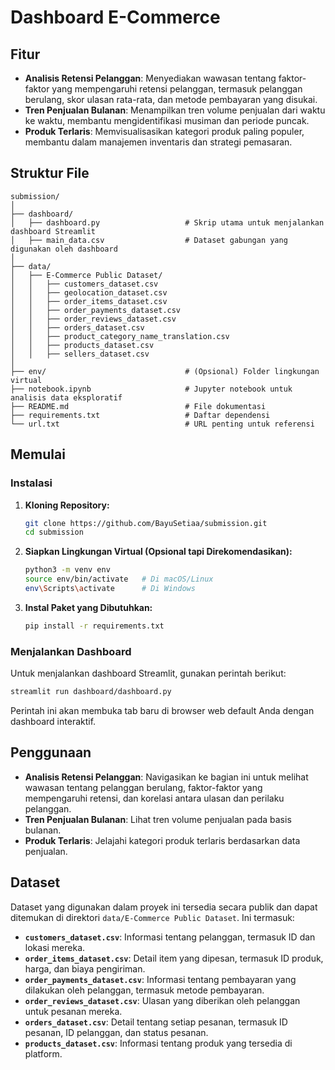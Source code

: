 # Dashboard E-Commerce

## Fitur

- **Analisis Retensi Pelanggan**: Menyediakan wawasan tentang faktor-faktor yang mempengaruhi retensi pelanggan, termasuk pelanggan berulang, skor ulasan rata-rata, dan metode pembayaran yang disukai.
- **Tren Penjualan Bulanan**: Menampilkan tren volume penjualan dari waktu ke waktu, membantu mengidentifikasi musiman dan periode puncak.
- **Produk Terlaris**: Memvisualisasikan kategori produk paling populer, membantu dalam manajemen inventaris dan strategi pemasaran.

## Struktur File

```plaintext
submission/
│
├── dashboard/
│   ├── dashboard.py                   # Skrip utama untuk menjalankan dashboard Streamlit
│   ├── main_data.csv                  # Dataset gabungan yang digunakan oleh dashboard
│
├── data/
│   ├── E-Commerce Public Dataset/
│   │   ├── customers_dataset.csv
│   │   ├── geolocation_dataset.csv
│   │   ├── order_items_dataset.csv
│   │   ├── order_payments_dataset.csv
│   │   ├── order_reviews_dataset.csv
│   │   ├── orders_dataset.csv
│   │   ├── product_category_name_translation.csv
│   │   ├── products_dataset.csv
│   │   ├── sellers_dataset.csv
│
├── env/                               # (Opsional) Folder lingkungan virtual
├── notebook.ipynb                     # Jupyter notebook untuk analisis data eksploratif
├── README.md                          # File dokumentasi
├── requirements.txt                   # Daftar dependensi
└── url.txt                            # URL penting untuk referensi
```

## Memulai

### Instalasi

1. **Kloning Repository:**

   ```bash
   git clone https://github.com/BayuSetiaa/submission.git
   cd submission
   ```

2. **Siapkan Lingkungan Virtual (Opsional tapi Direkomendasikan):**

   ```bash
   python3 -m venv env
   source env/bin/activate   # Di macOS/Linux
   env\Scripts\activate      # Di Windows
   ```

3. **Instal Paket yang Dibutuhkan:**

   ```bash
   pip install -r requirements.txt
   ```

### Menjalankan Dashboard

Untuk menjalankan dashboard Streamlit, gunakan perintah berikut:

```bash
streamlit run dashboard/dashboard.py
```

Perintah ini akan membuka tab baru di browser web default Anda dengan dashboard interaktif.

## Penggunaan

- **Analisis Retensi Pelanggan**: Navigasikan ke bagian ini untuk melihat wawasan tentang pelanggan berulang, faktor-faktor yang mempengaruhi retensi, dan korelasi antara ulasan dan perilaku pelanggan.
- **Tren Penjualan Bulanan**: Lihat tren volume penjualan pada basis bulanan.
- **Produk Terlaris**: Jelajahi kategori produk terlaris berdasarkan data penjualan.

## Dataset

Dataset yang digunakan dalam proyek ini tersedia secara publik dan dapat ditemukan di direktori `data/E-Commerce Public Dataset`. Ini termasuk:

- **`customers_dataset.csv`**: Informasi tentang pelanggan, termasuk ID dan lokasi mereka.
- **`order_items_dataset.csv`**: Detail item yang dipesan, termasuk ID produk, harga, dan biaya pengiriman.
- **`order_payments_dataset.csv`**: Informasi tentang pembayaran yang dilakukan oleh pelanggan, termasuk metode pembayaran.
- **`order_reviews_dataset.csv`**: Ulasan yang diberikan oleh pelanggan untuk pesanan mereka.
- **`orders_dataset.csv`**: Detail tentang setiap pesanan, termasuk ID pesanan, ID pelanggan, dan status pesanan.
- **`products_dataset.csv`**: Informasi tentang produk yang tersedia di platform.
